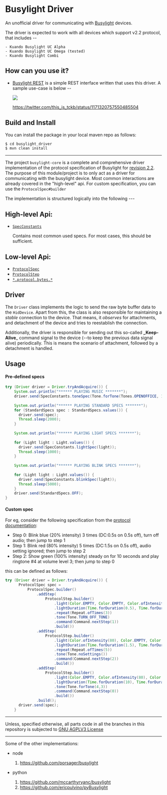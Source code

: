 # Busylight Driver

An unofficial driver for communicating with [Busylight](http://busylight.com/) devices. 

The driver is expected to work with all devices which support v2.2 protocol, that includes --
    
    - Kuando Busylight UC Alpha
    - Kuando Busylight UC Omega (tested)
    - Kuando Busylight Combi
  
## How can you use it?

 - [Busylight REST](https://github.com/tckb/busylight_rest) is a simple REST interface written that uses this driver. 
    A sample use-case is below -- 
               
    ![](/media/shortcuts.gif)
    
    https://twitter.com/this_is_tckb/status/1171320757550485504


## Build and Install
You can install the package in your local maven repo as follows:

```bash
$ cd busylight_driver
$ mvn clean install
```
----
The project `busylight-core` is a complete and comprehensive driver implementation of the protocol specification of Busylight for [revision 2.2](docs/Busylight.API.rev.2.2.-.22052015.pdf). The purpose of this module/project is to only act as a driver for communicating with the busylight device. Most common interactions are already covered in the "high-level" api. For custom specification, you can use the `ProtocolSpec#builder`    

The implementation is structured logically into the following ---
    
## High-level Api:

* [`SpecConstants`](src/main/java/com/fyayc/essen/busylight/core/protocol/SpecConstants.java)

    Contains most common used specs. For most cases, this should be sufficient. 
    
## Low-level Api:

*   [`ProtocolSpec`](src/main/java/com/fyayc/essen/busylight/core/protocol/ProtocolSpec.java)
*   [`ProtocolStep`](src/main/java/com/fyayc/essen/busylight/core/protocol/ProtocolStep.java)
*   [`*.protocol.bytes.*`](src/main/java/com/fyayc/essen/busylight/core/protocol/bytes/)
        
## Driver
The `Driver` class implements the logic to send the raw byte buffer data to the `HidDevice`. Apart from this, the class is also responsible for maintaining a  _stable_ connection to the device. That means, it _observes_ for attachments, and detachment of the device and tries to reestablish the connection. 

Additionally, the driver is responsible for sending out this so-called **_Keep-Alive**_ command signal to the device (--to keep the previous data signal alive) periodically. This is means the scenario of attachment, followed by a detachment is handled.


## Usage 

#### Pre-defined specs 
```java
try (Driver driver = Driver.tryAndAcquire()) {
    System.out.println("****** PLAYING MUSIC *******");
    driver.send(SpecConstants.toneSpec(Tone.forTone(Tones.OPENOFFICE, 1)));
   
    System.out.println("****** PLAYING STANDARD SPECS *******");
    for (StandardSpecs spec : StandardSpecs.values()) {
      driver.send(spec);
      Thread.sleep(2000);
    }
   
    System.out.println("****** PLAYING LIGHT SPECS *******");
   
    for (Light light : Light.values()) {
      driver.send(SpecConstants.lightSpec(light));
      Thread.sleep(1000);
    }
   
    System.out.println("****** PLAYING BLINK SPECS *******");
   
    for (Light light : Light.values()) {
      driver.send(SpecConstants.blinkSpec(light));
      Thread.sleep(5000);
    }
    driver.send(StandardSpecs.OFF);
}
```
#### Custom spec
For eg, consider the following specification from the [protocol documentation](docs/Busylight.API.rev.2.2.-.22052015.pdf): 

* Step 0: Blink blue (20% intensity) 3 times (DC:0.5s on 0.5s off), turn off audio; then jump to step 1
* Step 1: Blink red (80% intensity) 5 times (DC:1.5s on 0.5s off), audio setting ignored; then jump to step 2 
* Step 2: Show green (100% intensity) steady on for 10 seconds and play ringtone #4 at volume level 3;
then jump to step 0


this can be defined as follows: 
```java
try (Driver driver = Driver.tryAndAcquire()) {
      ProtocolSpec spec =
          ProtocolSpec.builder()
              .addStep(
                  ProtocolStep.builder()
                      .light(Color.EMPTY, Color.EMPTY, Color.ofIntensity(20))
                      .lightDuration(Time.forDuration(0.5), Time.forDuration(0.5))
                      .repeat(Repeat.ofTimes(3))
                      .tone(Tone.TURN_OFF_TONE)
                      .command(Command.nextStep(1))
                      .build())
              .addStep(
                  ProtocolStep.builder()
                      .light(Color.ofIntensity(80), Color.EMPTY, Color.EMPTY)
                      .lightDuration(Time.forDuration(1.5), Time.forDuration(0.5))
                      .repeat(Repeat.ofTimes(5))
                      .tone(Tone.noSettings())
                      .command(Command.nextStep(2))
                      .build())
              .addStep(
                  ProtocolStep.builder()
                      .light(Color.EMPTY, Color.ofIntensity(80), Color.EMPTY)
                      .lightDuration(Time.forDuration(10), Time.forDuration(0))
                      .tone(Tone.forTone(4,3))
                      .command(Command.nextStep(0))
                      .build())
              .build();
      driver.send(spec);
    }
```


---
Unless, specified otherwise, all parts code in all the branches in this repository is  subjected to [GNU AGPLV3 License](https://github.com/tckb/busylight_driver/blob/master/LICENSE)

----
Some of the other implementations:

* node
   1. https://github.com/porsager/busylight
         
* python 
   1. https://github.com/mccarthyryanc/busylight    
   2. https://github.com/ericpulvino/pyBusylight